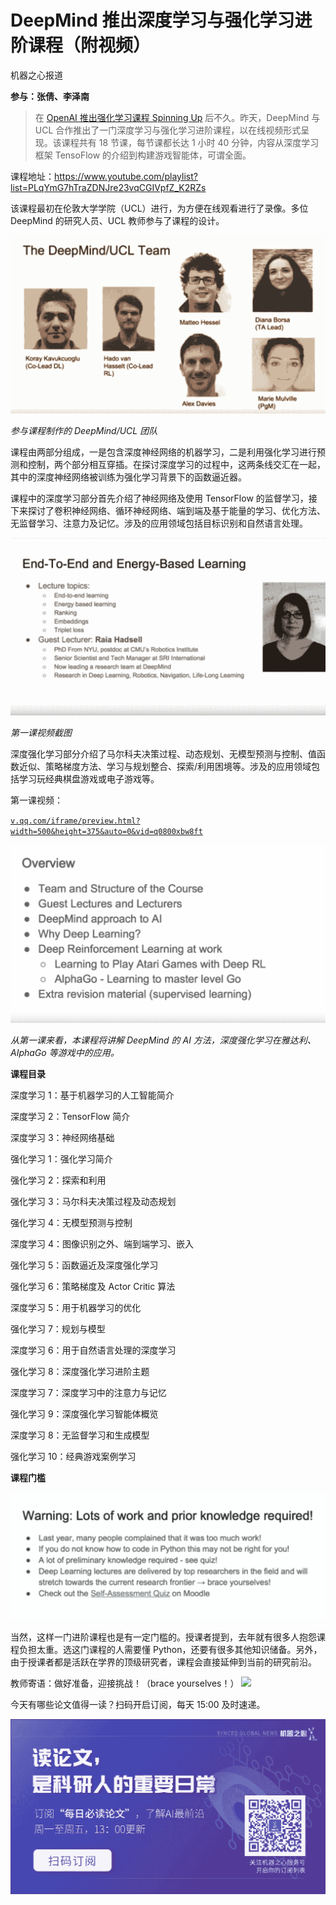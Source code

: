 # DeepMind 推出深度学习与强化学习进阶课程（附视频）

机器之心报道

**参与：张倩、李泽南**

> 在 [OpenAI 推出强化学习课程 Spinning Up](http://mp.weixin.qq.com/s?__biz=MzA3MzI4MjgzMw==&mid=2650751601&idx=1&sn=7bd22dfcb1cf1b59418641282ca2cfe5&chksm=871a860fb06d0f19537938aa3e1d908b9d7057ddfbd2d17dccdc79d3654add4d35c0ce77830b&scene=21#wechat_redirect) 后不久。昨天，DeepMind 与 UCL 合作推出了一门深度学习与强化学习进阶课程，以在线视频形式呈现。该课程共有 18 节课，每节课都长达 1 小时 40 分钟，内容从深度学习框架 TensoFlow 的介绍到构建游戏智能体，可谓全面。

课程地址：https://www.youtube.com/playlist?list=PLqYmG7hTraZDNJre23vqCGIVpfZ_K2RZs

<mp-miniprogram class="miniprogram_element" data-miniprogram-appid="wxf424e2f3e2f94500" data-miniprogram-path="pages/technology/technology?id=c358669a-56ff-4bc6-b682-605914071b76&amp;from=weapp" data-miniprogram-nickname="机器之心 Synced" data-miniprogram-avatar="http://mmbiz.qpic.cn/mmbiz_png/f3g058loLBj0Pib4UhuCFagffSB1RHImwskFzvic6mSp2LDhuerbXxeqqv0b63wSt2Pas7MicNWIcia358rlnhiaVag/640?wx_fmt=png&amp;wxfrom=200" data-miniprogram-title="多智能体系统" data-miniprogram-imageurl="http://mmbiz.qpic.cn/mmbiz_jpg/KmXPKA19gW81mnEQuQlW2GG6FBTEV53LfoPPWg6Cm7Janehb8ChjxXCiaaT3Ckyic7XJvMiaGBHp3LCLANSGIaajg/0?wx_fmt=jpeg"></mp-miniprogram>

该课程最初在伦敦大学学院（UCL）进行，为方便在线观看进行了录像。多位 DeepMind 的研究人员、UCL 教师参与了课程的设计。

![](img/de5f03dd4c6ff81d6a52fcd266734cbe-fs8.png)

*参与课程制作的 DeepMind/UCL 团队*

课程由两部分组成，一是包含深度神经网络的机器学习，二是利用强化学习进行预测和控制，两个部分相互穿插。在探讨深度学习的过程中，这两条线交汇在一起，其中的深度神经网络被训练为强化学习背景下的函数逼近器。

课程中的深度学习部分首先介绍了神经网络及使用 TensorFlow 的监督学习，接下来探讨了卷积神经网络、循环神经网络、端到端及基于能量的学习、优化方法、无监督学习、注意力及记忆。涉及的应用领域包括目标识别和自然语言处理。

![](img/c95137d02acab1e4409a5643da283398-fs8.png)

*第一课视频截图*

深度强化学习部分介绍了马尔科夫决策过程、动态规划、无模型预测与控制、值函数近似、策略梯度方法、学习与规划整合、探索/利用困境等。涉及的应用领域包括学习玩经典棋盘游戏或电子游戏等。

第一课视频：

[`v.qq.com/iframe/preview.html?width=500&height=375&auto=0&vid=q0800xbw8ft`](https://v.qq.com/iframe/preview.html?width=500&height=375&auto=0&vid=q0800xbw8ft)

![](img/88cdca3a78a310b7f9f9cb868feab5ef-fs8.png)

*从第一课来看，本课程将讲解 DeepMind 的 AI 方法，深度强化学习在雅达利、AIphaGo 等游戏中的应用。*

**课程目录**

深度学习 1：基于机器学习的人工智能简介

深度学习 2：TensorFlow 简介

深度学习 3：神经网络基础

强化学习 1：强化学习简介

强化学习 2：探索和利用

强化学习 3：马尔科夫决策过程及动态规划

强化学习 4：无模型预测与控制

深度学习 4：图像识别之外、端到端学习、嵌入

强化学习 5：函数逼近及深度强化学习

强化学习 6：策略梯度及 Actor Critic 算法

深度学习 5：用于机器学习的优化

强化学习 7：规划与模型

深度学习 6：用于自然语言处理的深度学习

强化学习 8：深度强化学习进阶主题

深度学习 7：深度学习中的注意力与记忆

强化学习 9：深度强化学习智能体概览

深度学习 8：无监督学习和生成模型

强化学习 10：经典游戏案例学习

**课程门槛**

![](img/3182b4683e50bf4295fcff3e23d5abc2-fs8.png)

当然，这样一门进阶课程也是有一定门槛的。授课者提到，去年就有很多人抱怨课程负担太重。选这门课程的人需要懂 Python，还要有很多其他知识储备。另外，由于授课者都是活跃在学界的顶级研究者，课程会直接延伸到当前的研究前沿。

教师寄语：做好准备，迎接挑战！（brace yourselves！） ****![](img/2d1c94eb4a4ba15f356c96c72092e02b-fs8.png)****

今天有哪些论文值得一读？扫码开启订阅，每天 15:00 及时速递。

![](img/8126b2356d91d5a757df0fd124b30930-fs8.png)